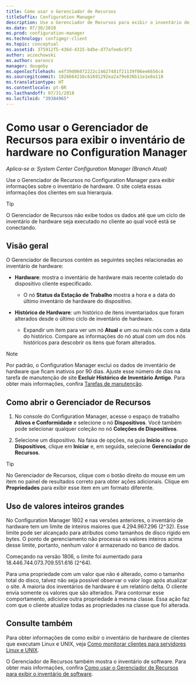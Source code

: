 ```yaml
---
title: Como usar o Gerenciador de Recursos
titleSuffix: Configuration Manager
description: Use o Gerenciador de Recursos para exibir o inventário de hardware no Configuration Manager.
ms.date: 07/30/2018
ms.prod: configuration-manager
ms.technology: configmgr-client
ms.topic: conceptual
ms.assetid: 375912f5-436d-4315-bdbe-d77afee6c9f3
author: aczechowski
ms.author: aaroncz
manager: dougeby
ms.openlocfilehash: e4f39d06072222c14627481f21139f06ee6656c4
ms.sourcegitcommit: 1826664216c61691292ea2a79e836b11e1e8a118
ms.translationtype: HT
ms.contentlocale: pt-BR
ms.lasthandoff: 07/31/2018
ms.locfileid: "39384965"
---
```

# <a name="how-to-use-resource-explorer-to-view-hardware-inventory-in-configuration-manager"></a>Como usar o Gerenciador de Recursos para exibir o inventário de hardware no Configuration Manager

*Aplica-se a: System Center Configuration Manager (Branch Atual)*

Use o Gerenciador de Recursos no Configuration Manager para exibir informações sobre o inventário de hardware. O site coleta essas informações dos clientes em sua hierarquia.  

> [!Tip]  
>  O Gerenciador de Recursos não exibe todos os dados até que um ciclo de inventário de hardware seja executado no cliente ao qual você está se conectando.  



## <a name="overview"></a>Visão geral

O Gerenciador de Recursos contém as seguintes seções relacionadas ao inventário de hardware:  

- **Hardware**: mostra o inventário de hardware mais recente coletado do dispositivo cliente especificado.  

    - O nó **Status da Estação de Trabalho** mostra a hora e a data do último inventário de hardware do dispositivo.  

- **Histórico de Hardware**: um histórico de itens inventariados que foram alterados desde o último ciclo de inventário de hardware.  

    - Expandir um item para ver um nó **Atual** e um ou mais nós com a data do histórico. Compare as informações do nó atual com um dos nós históricos para descobrir os itens que foram alterados.  

> [!NOTE]  
> Por padrão, o Configuration Manager exclui os dados de inventário de hardware que ficam inativos por 90 dias. Ajuste esse número de dias na tarefa de manutenção de site **Excluir Histórico de Inventário Antigo**. Para obter mais informações, confira [Tarefas de manutenção](/sccm/core/servers/manage/maintenance-tasks).  



## <a name="bkmk_open"></a> Como abrir o Gerenciador de Recursos   

1.  No console do Configuration Manager, acesse o espaço de trabalho **Ativos e Conformidade** e selecione o nó **Dispositivos**. Você também pode selecionar qualquer coleção no nó **Coleções de Dispositivos**.  

2.  Selecione um dispositivo. Na faixa de opções, na guia **Início** e no grupo **Dispositivos**, clique em **Iniciar** e, em seguida, selecione **Gerenciador de Recursos**.   

> [!Tip]  
> No Gerenciador de Recursos, clique com o botão direito do mouse em um item no painel de resultados correto para obter ações adicionais. Clique em **Propriedades** para exibir esse item em um formato diferente.  



## <a name="bkmk_bigint"></a> Uso de valores inteiros grandes
<!--1357880--> No Configuration Manager 1802 e nas versões anteriores, o inventário de hardware tem um limite de inteiros maiores que 4.294.967.296 (2^32). Esse limite pode ser alcançado para atributos como tamanhos de disco rígido em bytes. O ponto de gerenciamento não processa os valores inteiros acima desse limite, portanto, nenhum valor é armazenado no banco de dados. 

Começando na versão 1806, o limite foi aumentado para 18.446.744.073.709.551.616 (2^64). 

Para uma propriedade com um valor que não é alterado, como o tamanho total do disco, talvez não seja possível observar o valor logo após atualizar o site. A maioria dos inventários de hardware é um relatório delta. O cliente envia somente os valores que são alterados. Para contornar esse comportamento, adicione outra propriedade à mesma classe. Essa ação faz com que o cliente atualize todas as propriedades na classe que foi alterada. 



## <a name="see-also"></a>Consulte também

Para obter informações de como exibir o inventário de hardware de clientes que executam Linux e UNIX, veja [Como monitorar clientes para servidores Linux e UNIX](/sccm/core/clients/manage/monitor-clients-for-linux-and-unix-servers).  

O Gerenciador de Recursos também mostra o inventário de software. Para obter mais informações, confira [Como usar o Gerenciador de Recursos para exibir o inventário de software](/sccm/core/clients/manage/inventory/use-resource-explorer-to-view-software-inventory).
